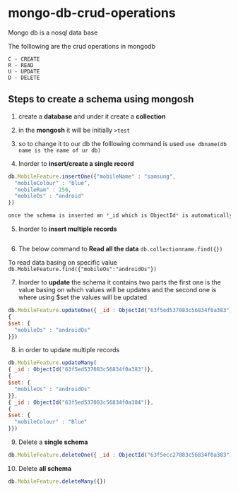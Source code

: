 # mongo-db-crud-operations

Mongo db is a nosql data base

The folllowing are the crud operations in mongodb

```
C - CREATE
R - READ
U - UPDATE
D - DELETE
```

## Steps to **create** a schema using mongosh

1. create a **database** and under it create a **collection**
2. in the **mongosh** it will be initially ` >test `
3. so to change it to our db the folllowing command is used
` use dbname(db name is the name of ur db) `

4. Inorder to __insert/create a single record__ 
```javaScript
db.MobileFeature.insertOne({"mobileName" : "samsung",
  "mobileColour" : "blue",
  "mobileRam" : 256,
  "mobileOs" : "android"
})

once the schema is inserted an *_id which is ObjectId* is automatically created for each schema
```
5. Inorder to **insert multiple records** 
```javascript
```


6. The below command to **Read all the data**
` db.collectionname.find({}) `

To read data basing on specific value
`db.MobileFeature.find({"mobileOs":"androidOs"})`

7. Inorder to **update** the schema it contains two parts the first one is the value basing on which values will be updates and the second one is where using $set the values will be updated  
```javascript
db.MobileFeature.updateOne({ _id : ObjectId("63f5ed537083c56834f0a383")},
{
$set: {
  "mobileOs" : "androidOs"
}})
```

8. in order to update multiple records
```javascript
db.MobileFeature.updateMany(
{ _id : ObjectId("63f5ed537083c56834f0a383")},
{
$set: {
  "mobileOs" : "androidOs"
}},
{ _id : ObjectId("63f5ed537083c56834f0a384")},
{
$set: {
  "mobileColour" : "Blue"
}})
```


9. Delete a **single schema**
```javascript
db.MobileFeature.deleteOne({ _id : ObjectId("63f5ecc27083c56834f0a383")})
```

10. Delete **all schema**
```javascript
db.MobileFeature.deleteMany({})
```



















